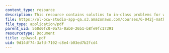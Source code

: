 ```yaml
---
content_type: resource
description: This resource contains solutins to in-class problems for week 9, wednesday.
file: https://ol-ocw-studio-app-qa.s3.amazonaws.com/courses/6-042j-mathematics-for-computer-science-fall-2005/9d14df743afd7102c8e4b03ed7b2fcd4_cp9wsol.pdf
file_type: application/pdf
parent_uid: 560d0fc0-0a7a-0ab0-26b1-b8fe9fc17391
resourcetype: Document
title: cp9wsol.pdf
uid: 9d14df74-3afd-7102-c8e4-b03ed7b2fcd4
---
```

